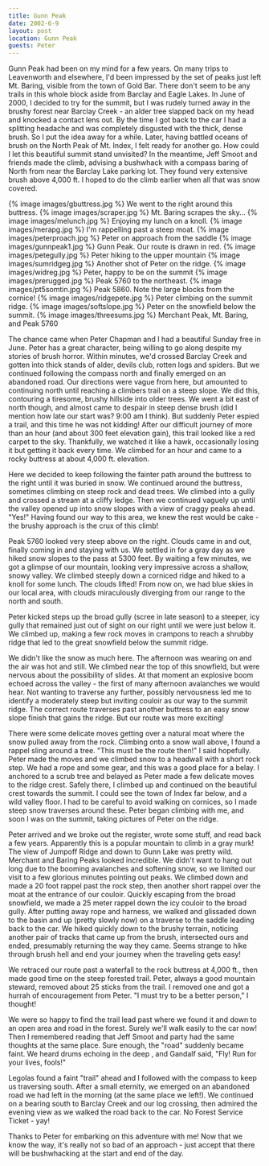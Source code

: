 ```yaml
---
title: Gunn Peak
date: 2002-6-9
layout: post
location: Gunn Peak
guests: Peter
---
```



Gunn Peak had been on my mind for a few years. On many trips to
Leavenworth and elsewhere, I'd been impressed by the set of peaks just
left Mt. Baring, visible from the town of Gold Bar. There don't seem
to be any trails in this whole block aside from Barclay and Eagle
Lakes. In June of 2000, I decided to try for the summit, but I was
rudely turned away in the brushy forest near Barclay Creek - an alder
tree slapped back on my head and knocked a contact lens out. By the
time I got back to the car I had a splitting headache and was
completely disgusted with the thick, dense brush. So I put the idea
away for a while. Later, having battled oceans of brush on the North
Peak of Mt.  Index, I felt ready for another go. How could I let this
beautiful summit stand unvisited? In the meantime, Jeff Smoot and
friends made the climb, advising a bushwhack with a compass baring of
North from near the Barclay Lake parking lot.  They found very
extensive brush above 4,000 ft. I hoped to do the climb earlier when
all that was snow covered.

{% image images/gbuttress.jpg %}
We went to the right around this buttress.
{% image images/scraper.jpg %}
Mt. Baring scrapes the sky...
{% image images/melunch.jpg %}
Enjoying my lunch on a knoll.
{% image images/merapg.jpg %}
I'm rappelling past a steep moat.
{% image images/peterproach.jpg %}
Peter on approach from the saddle
{% image images/gunnpeak1.jpg %}
Gunn Peak. Our route is drawn in red.
{% image images/petegully.jpg %}
Peter hiking to the upper mountain
{% image images/sumridgeg.jpg %}
Another shot of Peter on the ridge.
{% image images/widreg.jpg %}
Peter, happy to be on the summit
{% image images/prerugged.jpg %}
Peak 5760 to the northeast.
{% image images/pt5somtin.jpg %}
Peak 5860. Note the large blocks from the cornice!
{% image images/ridgepete.jpg %}
Peter climbing on the summit ridge.
{% image images/softslope.jpg %}
Peter on the snowfield below the summit.
{% image images/threesums.jpg %}
Merchant Peak, Mt. Baring, and Peak 5760


The chance came when Peter Chapman
 and I had a beautiful Sunday free
in June. Peter has a great character, being willing to go along
despite my stories of brush horror.  Within minutes, we'd crossed
Barclay Creek and gotten into thick stands of alder, devils club,
rotten logs and spiders. But we continued following the compass north
and finally emerged on an abandoned road. Our directions were vague
from here, but amounted to continuing north until reaching a climbers
trail on a steep slope. We did this, contouring a tiresome, brushy
hillside into older trees. We went a bit east of north though, and
almost came to despair in steep dense brush (did I mention how late
our start was? 9:00 am I think). But suddenly Peter espied a trail,
and this time he was not kidding! After our difficult journey of more
than an hour (and about 300 feet elevation gain), this trail looked
like a red carpet to the sky. Thankfully, we watched it like a hawk,
occasionally losing it but getting it back every time. We climbed for
an hour and came to a rocky buttress at about 4,000 ft. elevation.


Here we decided to keep following the fainter path around the buttress
to the right until it was buried in snow. We continued around the
buttress, sometimes climbing on steep rock and dead trees. We climbed
into a gully and crossed a stream at a cliffy ledge. Then we continued
vaguely up until the valley opened up into snow slopes with a view of
craggy peaks ahead. "Yes!" Having found our way to this area, we knew
the rest would be cake - the brushy approach is the crux of this
climb!


Peak 5760 looked very steep above on the right. Clouds came in and
out, finally coming in and staying with us. We settled in for a gray
day as we hiked snow slopes to the pass at 5300 feet. By waiting a few
minutes, we got a glimpse of our mountain, looking very impressive
across a shallow, snowy valley. We climbed steeply down a corniced
ridge and hiked to a knoll for some lunch. The clouds lifted! From now
on, we had blue skies in our local area, with clouds miraculously
diverging from our range to the north and south.


Peter kicked steps up the broad gully (scree in late season) to a
steeper, icy gully that remained just out of sight on our right until
we were just below it.  We climbed up, making a few rock moves in
crampons to reach a shrubby ridge that led to the great snowfield
below the summit ridge.


We didn't like the snow as much here. The afternoon was wearing on and
the air was hot and still. We climbed near the top of this snowfield,
but were nervous about the possibility of slides. At that moment an
explosive boom echoed across the valley - the first of many afternoon
avalanches we would hear. Not wanting to traverse any further,
possibly nervousness led me to identify a moderately steep but
inviting couloir as our way to the summit ridge. The correct route
traverses past another buttress to an easy snow slope finish that
gains the ridge. But our route was more exciting!


There were some delicate moves getting over a natural moat where the
snow pulled away from the rock. Climbing onto a snow wall above, I
found a rappel sling around a tree. "This must be the route then!" I
said hopefully. Peter made the moves and we climbed snow to a headwall
with a short rock step. We had a rope and some gear, and this was a
good place for a belay. I anchored to a scrub tree and belayed as
Peter made a few delicate moves to the ridge crest. Safely there, I
climbed up and continued on the beautiful crest towards the summit. I
could see the town of Index far below, and a wild valley floor. I had
to be careful to avoid walking on cornices, so I made steep snow
traverses around these. Peter began climbing with me, and soon I was
on the summit, taking pictures of Peter on the ridge.


Peter arrived and we broke out the register, wrote some stuff, and
read back a few years. Apparently this is a popular mountain to climb
in a gray murk! The view of Jumpoff Ridge and down to Gunn Lake was
pretty wild. Merchant and Baring Peaks looked incredible. We didn't
want to hang out long due to the booming avalanches and softening
snow, so we limited our visit to a few glorious minutes pointing out
peaks. We climbed down and made a 20 foot rappel past the rock step,
then another short rappel over the moat at the entrance of our
couloir. Quickly escaping from the broad snowfield, we made a 25 meter
rappel down the icy couloir to the broad gully. After putting away
rope and harness, we walked and glissaded down to the basin and up
(pretty slowly now) on a traverse to the saddle leading back to the
car. We hiked quickly down to the brushy terrain, noticing another
pair of tracks that came up from the brush, intersected ours and ended,
presumably returning the way they came. Seems strange to hike
through brush hell and end your journey when the traveling gets easy!


We retraced our route past a waterfall to the rock buttress at 4,000
ft., then made good time on the steep forested trail. Peter, always a
good mountain steward, removed about 25 sticks from the trail. I
removed one and got a hurrah of encouragement from Peter. "I must try
to be a better person," I thought!


We were so happy to find the trail lead past where we found it and
down to an open area and road in the forest. Surely we'll walk easily
to the car now! Then I remembered reading that Jeff Smoot and party
had the same thoughts at the same place. Sure enough, the "road"
suddenly became faint. We heard drums echoing in the deep , and
Gandalf said, "Fly! Run for your lives, fools!"


Legolas found a faint "trail" ahead and I followed with the compass to
keep us traversing south. After a small eternity, we emerged on an
abandoned road we had left in the morning (at the same place we
left!). We continued on a bearing south to Barclay Creek and our log
crossing, then admired the evening view as we walked the road back to
the car. No Forest Service Ticket - yay!


Thanks to Peter for embarking on this adventure with me! Now that we
know the way, it's really not so bad of an approach - just accept that
there will be bushwhacking at the start and end of the day.



